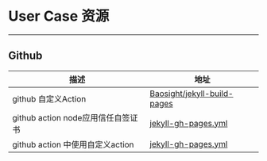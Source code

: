 # User Case 资源
---
## Github
|描述|地址|
|  ----  | ----  |
|github 自定义Action|[Baosight/jekyll-build-pages](https://github.shao.sh/Baosight/jekyll-build-pages)|
|github action node应用信任自签证书|[jekyll-gh-pages.yml](https://github.shao.sh/Baosight/baosight.github.io/blob/main/.github/workflows/jekyll-gh-pages.yml)|
|github action 中使用自定义action|[jekyll-gh-pages.yml](https://github.shao.sh/Baosight/baosight.github.io/blob/main/.github/workflows/jekyll-gh-pages.yml)|
